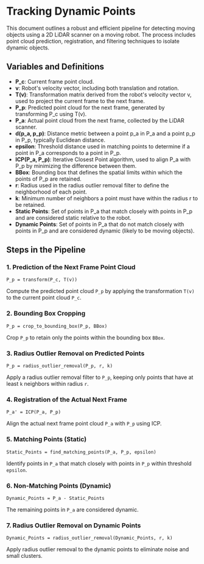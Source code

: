 # Tracking Dynamic Points

This document outlines a robust and efficient pipeline for detecting moving objects using a 2D LiDAR scanner on a moving robot. The process includes point cloud prediction, registration, and filtering techniques to isolate dynamic objects.

## Variables and Definitions

- **P_c**: Current frame point cloud.
- **v**: Robot's velocity vector, including both translation and rotation.
- **T(v)**: Transformation matrix derived from the robot's velocity vector v, used to project the current frame to the next frame.
- **P_p**: Predicted point cloud for the next frame, generated by transforming P_c using T(v).
- **P_a**: Actual point cloud from the next frame, collected by the LiDAR scanner.
- **d(p_a, p_p)**: Distance metric between a point p_a in P_a and a point p_p in P_p, typically Euclidean distance.
- **epsilon**: Threshold distance used in matching points to determine if a point in P_a corresponds to a point in P_p.
- **ICP(P_a, P_p)**: Iterative Closest Point algorithm, used to align P_a with P_p by minimizing the difference between them.
- **BBox**: Bounding box that defines the spatial limits within which the points of P_p are retained.
- **r**: Radius used in the radius outlier removal filter to define the neighborhood of each point.
- **k**: Minimum number of neighbors a point must have within the radius r to be retained.
- **Static Points**: Set of points in P_a that match closely with points in P_p and are considered static relative to the robot.
- **Dynamic Points**: Set of points in P_a that do not match closely with points in P_p and are considered dynamic (likely to be moving objects).


## Steps in the Pipeline

### 1. Prediction of the Next Frame Point Cloud
```pseudo
P_p = transform(P_c, T(v))
```
Compute the predicted point cloud `P_p` by applying the transformation `T(v)` to the current point cloud `P_c`.

### 2. Bounding Box Cropping
```pseudo
P_p = crop_to_bounding_box(P_p, BBox)
```
Crop `P_p` to retain only the points within the bounding box `BBox`.

### 3. Radius Outlier Removal on Predicted Points
```pseudo
P_p = radius_outlier_removal(P_p, r, k)
```
Apply a radius outlier removal filter to `P_p`, keeping only points that have at least `k` neighbors within radius `r`.

### 4. Registration of the Actual Next Frame
```pseudo
P_a' = ICP(P_a, P_p)
```
Align the actual next frame point cloud `P_a` with `P_p` using ICP.

### 5. Matching Points (Static)
```pseudo
Static_Points = find_matching_points(P_a, P_p, epsilon)
```
Identify points in `P_a` that match closely with points in `P_p` within threshold `epsilon`.

### 6. Non-Matching Points (Dynamic)
```pseudo
Dynamic_Points = P_a - Static_Points
```
The remaining points in `P_a` are considered dynamic.

### 7. Radius Outlier Removal on Dynamic Points
```pseudo
Dynamic_Points = radius_outlier_removal(Dynamic_Points, r, k)
```
Apply radius outlier removal to the dynamic points to eliminate noise and small clusters.

